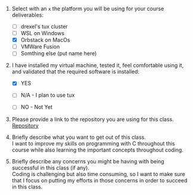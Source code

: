 1. Select with an `x` the platform you will be using for your course deliverables:

    - [ ] drexel's tux cluster
    - [ ] WSL on Windows
    - [x] Orbstack on MacOs
    - [ ] VMWare Fusion
    - [ ] Somthing else (put name here)

2. I have installed my virtual machine, tested it, feel comfortable using it, and validated that the required software is installed:

    - [x] YES
    - [ ] N/A - I plan to use tux
    - [ ] NO - Not Yet


3. Please provide a link to the repository you are using for this class.
[Repository](https://github.com/Kelp101/cs283.git)

4. Briefly describe what you want to get out of this class.<br/>
I want to improve my skills on programming with C throughout this course while also learning the important concepts throughout coding.<br/>
5. Briefly describe any concerns you might be having with being successful in this class (if any).<br/>
Coding is challenging but also time consuming, so I want to make sure that I focus on putting my efforts in those concerns in order to succeed in this class.